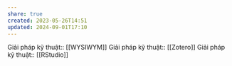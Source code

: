 ```yaml
---
share: true
created: 2023-05-26T14:51
updated: 2024-09-01T17:10
---
```

Giải pháp kỹ thuật:: [[WYSIWYM]]
Giải pháp kỹ thuật:: [[Zotero]]
Giải pháp kỹ thuật:: [[RStudio]]
